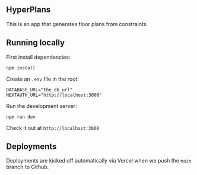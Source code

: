 ## HyperPlans

This is an app that generates floor plans from constraints.

## Running locally

First install dependencies:

```
npm install
```

Create an `.env` file in the root:

```
DATABASE_URL="the_db_url"
NEXTAUTH_URL="http://localhost:3000"
```

Run the development server:

```
npm run dev
```

Check it out at `http://localhost:3000`

## Deployments

Deployments are kicked off automatically via Vercel when we push the `main` branch to Github.
